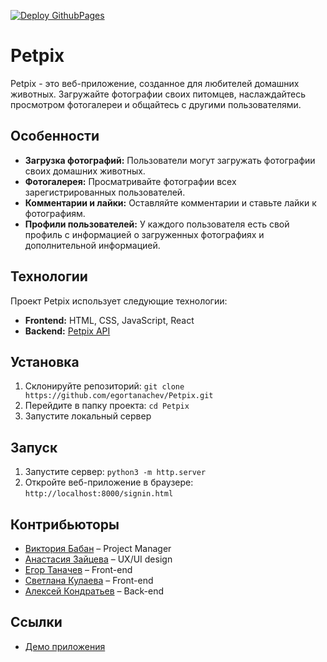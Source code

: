 [![Deploy GithubPages](https://github.com/egortanachev/Petpix/actions/workflows/pages/pages-build-deployment/badge.svg)](https://github.com/egortanachev/Petpix/actions/workflows/pages/pages-build-deployment)

# Petpix

Petpix - это веб-приложение, созданное для любителей домашних животных. Загружайте фотографии своих питомцев, наслаждайтесь просмотром фотогалереи и общайтесь с другими пользователями.

## Особенности

- **Загрузка фотографий:** Пользователи могут загружать фотографии своих домашних животных.
- **Фотогалерея:** Просматривайте фотографии всех зарегистрированных пользователей.
- **Комментарии и лайки:** Оставляйте комментарии и ставьте лайки к фотографиям.
- **Профили пользователей:** У каждого пользователя есть свой профиль с информацией о загруженных фотографиях и дополнительной информацией.

## Технологии

Проект Petpix использует следующие технологии:

- **Frontend:** HTML, CSS, JavaScript, React
- **Backend:** [Petpix API](https://github.com/Anpanman4/petpix-api)

## Установка

1. Склонируйте репозиторий: `git clone https://github.com/egortanachev/Petpix.git`
2. Перейдите в папку проекта: `cd Petpix`
3. Запустите локальный сервер

## Запуск

1. Запустите сервер: `python3 -m http.server`
2. Откройте веб-приложение в браузере: `http://localhost:8000/signin.html`

## Контрибьюторы
- [Виктория Бабан](https://github.com/ViktoriiaBaban) – Project Manager
- [Анастасия Зайцева](https://github.com/chiclassie) – UX/UI design
- [Егор Таначев](https://github.com/egortanachev) – Front-end
- [Светлана Кулаева](https://github.com/Ras-svet) – Front-end
- [Алексей Кондратьев](https://github.com/Anpanman4) – Back-end


## Ссылки

- [Демо приложения](https://egortanachev.github.io/Petpix/signin.html)